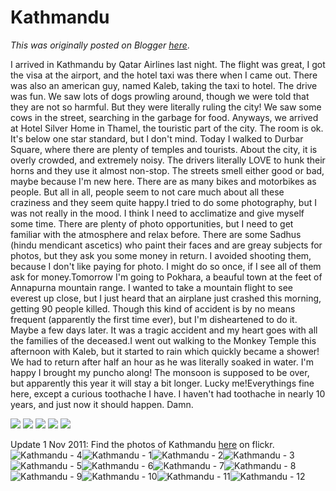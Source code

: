 # Kathmandu

*This was originally posted on Blogger [here](https://photopensieve.blogspot.com/2011/09/kathmandu.html)*.

I arrived in Kathmandu by Qatar Airlines last night. The flight was great, I got the visa at the airport, and the hotel taxi was there when I came out. There was also an american guy, named Kaleb, taking the taxi to hotel. The drive was fun. We saw lots of dogs prowling around, though we were told that they are not so harmful. But they were literally ruling the city! We saw some cows in the street, searching in the garbage for food. Anyways, we arrived at Hotel Silver Home in Thamel, the touristic part of the city. The room is ok. It's below one star standard, but I don't mind. Today I walked to Durbar Square, where there are plenty of temples and tourists. About the city, it is overly crowded, and extremely noisy. The drivers literally LOVE to hunk their horns and they use it almost non-stop. The streets smell either good or bad, maybe because I'm new here. There are as many bikes and motorbikes as people. But all in all, people seem to not care much about all these craziness and they seem quite happy.I tried to do some photography, but I was not really in the mood. I think I need to acclimatize and give myself some time. There are plenty of photo opportunities, but I need to get familiar with the atmosphere and relax before. There are some Sadhus (hindu mendicant ascetics) who paint their faces and are greay subjects for photos, but they ask you some money in return. I avoided shooting them, because I don't like paying for photo. I might do so once, if I see all of them ask for money.Tomorrow I'm going to Pokhara, a beauful town at the feet of Annapurna mountain range. I wanted to take a mountain flight to see everest up close, but I just heard that an airplane just crashed this morning, getting 90 people killed. Though this kind of accident is by no means frequent (apparently the first time ever), but I'm disheartened to do it. Maybe a few days later. It was a tragic accident and my heart goes with all the families of the deceased.I went out walking to the Monkey Temple this afternoon with Kaleb, but it started to rain which quickly became a shower! We had to return after half an hour as he was literally soaked in water. I'm happy I brought my puncho along! The monsoon is supposed to be over, but apparently this year it will stay a bit longer. Lucky me!Everythings fine here, except a curious toothache I have. I haven't had toothache in nearly 10 years, and just now it should happen. Damn. 

![](https://blogger.googleusercontent.com/img/b/R29vZ2xl/AVvXsEiQuWS7eHZI0UzU_cEgNhbYU5_kWIk_jrQNQzKmKdw4rOSehNWCN1IX8yuAgXHk2JRbTjq8AQ4gUE3t7smEWrWb3AW4m2Io6VmOfv6Df3pJJbjS474Yyx6PwYtR5t6obdaSdqKV7eeaE7iV/s320/photo+1-710349.JPG)
![](https://blogger.googleusercontent.com/img/b/R29vZ2xl/AVvXsEic5XOwRkN3qWNDmUQDSy2GVXFcrjke6EID49ESn4Jm0y5qA7UjneRmafTobXRU6tOx5aa-3mmin8xwvVFQovUqqHJGVGwHC7at655UFTrVIhZ_CSV3w48FhiSWy3dDa8kQlE7_PyzISfz7/s320/photo+2-711100.JPG)
![](https://blogger.googleusercontent.com/img/b/R29vZ2xl/AVvXsEhR6dLwyiP1RJsWPhFGzkzwntbp7yWXYnBXLUTHEoyCTKTjTOscsHntzzONiSLkyvZMqt7PPi7uO0cwWwoZ5FMslO45vLGFhPQvq30j3sJmDKK0dsn2wOcwIU3Xc5Pa-Eu4zwd4CBb2jLeU/s320/photo+3-712026.JPG)
![](https://blogger.googleusercontent.com/img/b/R29vZ2xl/AVvXsEh0obWblw1ZdE7bKGeZg1on49s9_fg8Rd7QkJ2Bsz6xXuDyeOgHxXIzsdUClbkd3RWfjo9hcMqCu345jq6CERO-qhDWKCi-lrwW_e8IP2NyHOJXBHo4gCHwgwoo2RLv-Vf-UFA8QcFYmlWh/s320/photo+4-712572.JPG)
![](https://blogger.googleusercontent.com/img/b/R29vZ2xl/AVvXsEjo35-2LPIHQJSrIBr1eT8FG82O-PhkwV_qesrut5lOEQLvL3-f20wPtP7BJwRZ3DtYl6qXssnTk9T1ntHul0lmw1wAE4kHX5p0wTQgGxS5d9o2y3ag_D3E77xq63NtYLlQGeHKIKbhIugF/s320/photo+5-713523.JPG)

Update 1 Nov 2011:
Find the photos of Kathmandu [here](http://www.flickr.com/photos/8413680@N08/sets/72157628022813446/) on flickr.
![Kathmandu - 4](http://farm7.static.flickr.com/6047/6299749549_2331e21849_s.jpg)![Kathmandu - 1](http://farm7.static.flickr.com/6221/6300282554_a253d6b580_s.jpg)![Kathmandu - 2](http://farm7.static.flickr.com/6120/6300283074_5b340f45a4_s.jpg)![Kathmandu - 3](http://farm7.static.flickr.com/6104/6300283420_1dd902a6bf_s.jpg)![Kathmandu - 5](http://farm7.static.flickr.com/6049/6300284376_6159c2081e_s.jpg)![Kathmandu - 6](http://farm7.static.flickr.com/6093/6299750299_6bfd068632_s.jpg)![Kathmandu - 7](http://farm7.static.flickr.com/6034/6300285144_0a51de6215_s.jpg)![Kathmandu - 8](http://farm7.static.flickr.com/6217/6299751109_efd7ea7159_s.jpg)![Kathmandu - 9](http://farm7.static.flickr.com/6095/6299751463_76c1a5f6b8_s.jpg)![Kathmandu - 10](http://farm7.static.flickr.com/6049/6300286546_0b96701360_s.jpg)![Kathmandu - 11](http://farm7.static.flickr.com/6039/6299752825_8e1409b298_s.jpg)![Kathmandu - 12](http://farm7.static.flickr.com/6229/6300287798_a7c8df52ae_s.jpg)